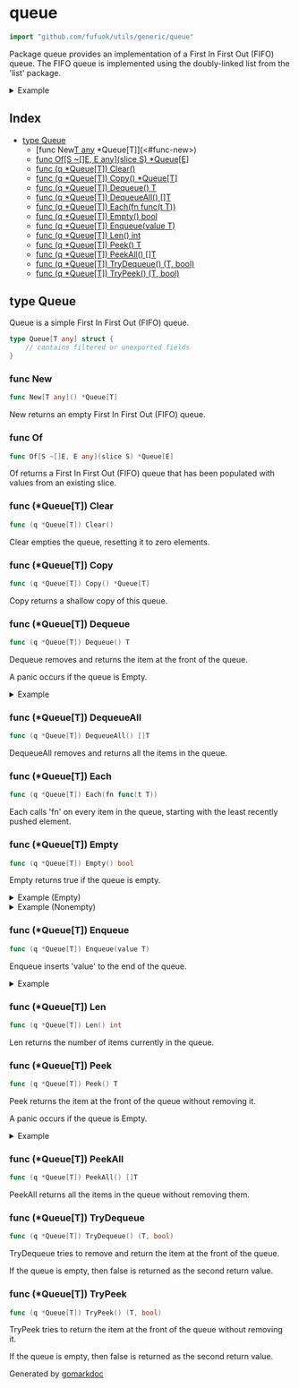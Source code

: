 <!-- Code generated by gomarkdoc. DO NOT EDIT -->

# queue

```go
import "github.com/fufuok/utils/generic/queue"
```

Package queue provides an implementation of a First In First Out \(FIFO\) queue. The FIFO queue is implemented using the doubly\-linked list from the 'list' package.

<details><summary>Example</summary>
<p>

```go
{
	q := New[int]()
	q.Enqueue(1)
	q.Enqueue(2)

	q.Each(func(i int) {
		fmt.Println(i)
	})

}
```

#### Output

```
1
2
```

</p>
</details>

## Index

- [type Queue](<#type-queue>)
  - [func New[T any]() *Queue[T]](<#func-new>)
  - [func Of[S ~[]E, E any](slice S) *Queue[E]](<#func-of>)
  - [func (q *Queue[T]) Clear()](<#func-queuet-clear>)
  - [func (q *Queue[T]) Copy() *Queue[T]](<#func-queuet-copy>)
  - [func (q *Queue[T]) Dequeue() T](<#func-queuet-dequeue>)
  - [func (q *Queue[T]) DequeueAll() []T](<#func-queuet-dequeueall>)
  - [func (q *Queue[T]) Each(fn func(t T))](<#func-queuet-each>)
  - [func (q *Queue[T]) Empty() bool](<#func-queuet-empty>)
  - [func (q *Queue[T]) Enqueue(value T)](<#func-queuet-enqueue>)
  - [func (q *Queue[T]) Len() int](<#func-queuet-len>)
  - [func (q *Queue[T]) Peek() T](<#func-queuet-peek>)
  - [func (q *Queue[T]) PeekAll() []T](<#func-queuet-peekall>)
  - [func (q *Queue[T]) TryDequeue() (T, bool)](<#func-queuet-trydequeue>)
  - [func (q *Queue[T]) TryPeek() (T, bool)](<#func-queuet-trypeek>)


## type Queue

Queue is a simple First In First Out \(FIFO\) queue.

```go
type Queue[T any] struct {
    // contains filtered or unexported fields
}
```

### func New

```go
func New[T any]() *Queue[T]
```

New returns an empty First In First Out \(FIFO\) queue.

### func Of

```go
func Of[S ~[]E, E any](slice S) *Queue[E]
```

Of returns a First In First Out \(FIFO\) queue that has been populated with values from an existing slice.

### func \(\*Queue\[T\]\) Clear

```go
func (q *Queue[T]) Clear()
```

Clear empties the queue, resetting it to zero elements.

### func \(\*Queue\[T\]\) Copy

```go
func (q *Queue[T]) Copy() *Queue[T]
```

Copy returns a shallow copy of this queue.

### func \(\*Queue\[T\]\) Dequeue

```go
func (q *Queue[T]) Dequeue() T
```

Dequeue removes and returns the item at the front of the queue.

A panic occurs if the queue is Empty.

<details><summary>Example</summary>
<p>

```go
{
	q := New[int]()
	q.Enqueue(1)

	fmt.Println(q.Dequeue())

}
```

#### Output

```
1
```

</p>
</details>

### func \(\*Queue\[T\]\) DequeueAll

```go
func (q *Queue[T]) DequeueAll() []T
```

DequeueAll removes and returns all the items in the queue.

### func \(\*Queue\[T\]\) Each

```go
func (q *Queue[T]) Each(fn func(t T))
```

Each calls 'fn' on every item in the queue, starting with the least recently pushed element.

### func \(\*Queue\[T\]\) Empty

```go
func (q *Queue[T]) Empty() bool
```

Empty returns true if the queue is empty.

<details><summary>Example (Empty)</summary>
<p>

```go
{
	q := New[int]()

	fmt.Println(q.Empty())

}
```

#### Output

```
true
```

</p>
</details>

<details><summary>Example (Nonempty)</summary>
<p>

```go
{
	q := New[int]()
	q.Enqueue(1)

	fmt.Println(q.Empty())

}
```

#### Output

```
false
```

</p>
</details>

### func \(\*Queue\[T\]\) Enqueue

```go
func (q *Queue[T]) Enqueue(value T)
```

Enqueue inserts 'value' to the end of the queue.

<details><summary>Example</summary>
<p>

```go
{
	q := New[int]()
	q.Enqueue(1)
}
```

</p>
</details>

### func \(\*Queue\[T\]\) Len

```go
func (q *Queue[T]) Len() int
```

Len returns the number of items currently in the queue.

### func \(\*Queue\[T\]\) Peek

```go
func (q *Queue[T]) Peek() T
```

Peek returns the item at the front of the queue without removing it.

A panic occurs if the queue is Empty.

<details><summary>Example</summary>
<p>

```go
{
	q := New[int]()
	q.Enqueue(1)

	fmt.Println(q.Peek())

}
```

#### Output

```
1
```

</p>
</details>

### func \(\*Queue\[T\]\) PeekAll

```go
func (q *Queue[T]) PeekAll() []T
```

PeekAll returns all the items in the queue without removing them.

### func \(\*Queue\[T\]\) TryDequeue

```go
func (q *Queue[T]) TryDequeue() (T, bool)
```

TryDequeue tries to remove and return the item at the front of the queue.

If the queue is empty, then false is returned as the second return value.

### func \(\*Queue\[T\]\) TryPeek

```go
func (q *Queue[T]) TryPeek() (T, bool)
```

TryPeek tries to return the item at the front of the queue without removing it.

If the queue is empty, then false is returned as the second return value.



Generated by [gomarkdoc](<https://github.com/princjef/gomarkdoc>)
